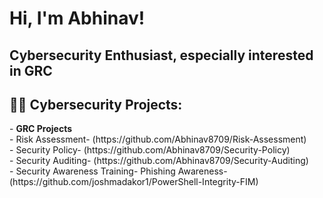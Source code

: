 <h1>Hi, I'm Abhinav! <h2>Cybersecurity Enthusiast, especially interested in GRC </h2>  </h1>

<h2>👨‍💻 Cybersecurity Projects:</h2>
- <b>GRC Projects</b><br>
  - Risk Assessment- (https://github.com/Abhinav8709/Risk-Assessment)<br>
  - Security Policy- (https://github.com/Abhinav8709/Security-Policy)<br>
  - Security Auditing- (https://github.com/Abhinav8709/Security-Auditing)<br>
  - Security Awareness Training- Phishing Awareness- (https://github.com/joshmadakor1/PowerShell-Integrity-FIM)


